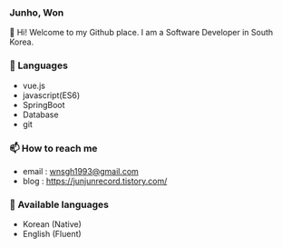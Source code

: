 ### Junho, Won
👋   Hi! Welcome to my Github place. I am a Software Developer in South Korea. 


### 🔭   Languages
- vue.js
- javascript(ES6)
- SpringBoot
- Database
- git

<!-- ### 🌱   I’m currently learning
- Vue.js
- oracle database
- Javascript
- spring boot
- 
 -->
### 📫   How to reach me
- email : wnsgh1993@gmail.com
- blog : https://junjunrecord.tistory.com/

### 💬  Available languages 
- Korean (Native)
- English (Fluent)


<!--
**junjunwon/junjunwon** is a ✨ _special_ ✨ repository because its `README.md` (this file) appears on your GitHub profile.

Here are some ideas to get you started:

- 🔭 I’m currently working on ...
- 🌱 I’m currently learning ...
- 👯 I’m looking to collaborate on ...
- 🤔 I’m looking for help with ...
- 💬 Ask me about ...
- 📫 How to reach me: ...
- 😄 Pronouns: ...
- ⚡ Fun fact: ...
-->
